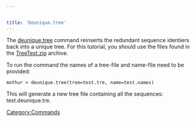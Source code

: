 ```yaml
---


title: 'Deunique.tree'
---
```

The [deunique.tree](deunique.tree) command reinserts the
redundant sequence identiers back into a unique tree. For this tutorial,
you should use the files found in the [
TreeTest.zip](Media:TreeTest.zip) archive.

To run the command the names of a tree-file and name-file need to be
provided:

    mothur > deunique.tree(tree=test.tre, name=test.names)

This will generate a new tree file containing all the sequences:
test.deunique.tre.

[Category:Commands](Category:Commands)
